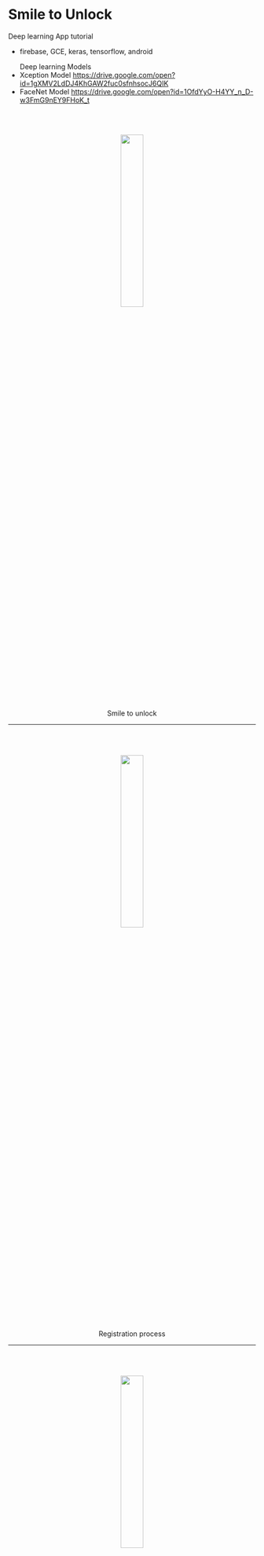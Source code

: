 # Smile to Unlock

Deep learning App tutorial
- firebase, GCE, keras, tensorflow, android</p>
Deep learning Models
- Xception Model https://drive.google.com/open?id=1gXMV2LdDJ4KhGAW2fuc0sfnhsocJ6QIK
- FaceNet Model https://drive.google.com/open?id=1OfdYyO-H4YY_n_D-w3FmG9nEY9FHoK_t
<br>
<br>
<p align="center">
    <img src='images/registered_person.gif' width=30%>
    <br>
    Smile to unlock
</p>

---

<br>
<br>
<p align="center">
    <img src='images/registration.gif' width=30%>
    <br>
    Registration process
</p>

---

<br>
<br>
<p align="center">
    <img src='images/re2.gif' width=30%>
    <br>
    
</p>
